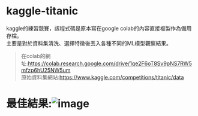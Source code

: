 # kaggle-titanic

kaggle的練習競賽，該程式碼是原本寫在google colab的內容直接複製作為備用存檔。  
主要是對於資料集清洗、選擇特徵後丟入各種不同的ML模型觀察結果。  
>在colab的網址:https://colab.research.google.com/drive/1qe2F6oT8Sv9pNS7RW5mfzp6hU25NW5um  
>原始資料集網站:https://www.kaggle.com/competitions/titanic/data  
# 最佳結果:![image](https://user-images.githubusercontent.com/13617046/217880135-95741850-26cb-44b9-ba2e-a4349e0ef117.png)

